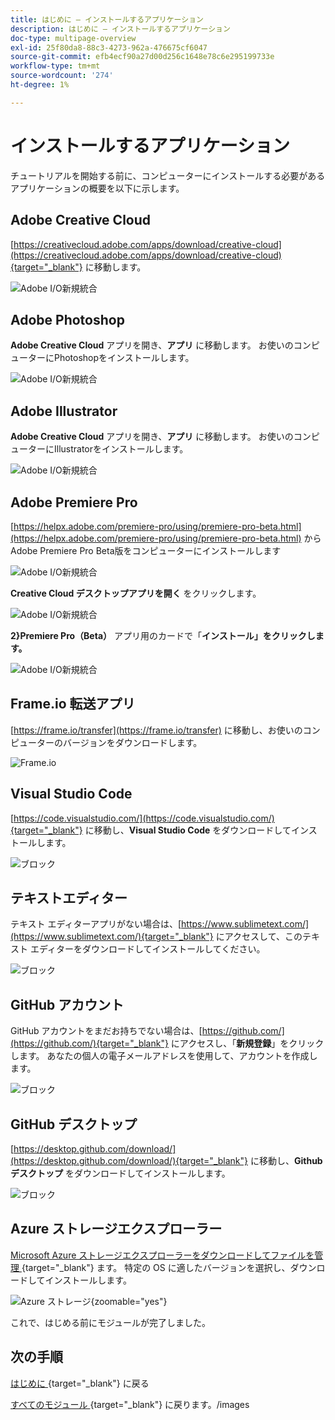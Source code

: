 ```yaml
---
title: はじめに – インストールするアプリケーション
description: はじめに – インストールするアプリケーション
doc-type: multipage-overview
exl-id: 25f80da8-88c3-4273-962a-476675cf6047
source-git-commit: efb4ecf90a27d00d256c1648e78c6e295199733e
workflow-type: tm+mt
source-wordcount: '274'
ht-degree: 1%

---
```


# インストールするアプリケーション

チュートリアルを開始する前に、コンピューターにインストールする必要があるアプリケーションの概要を以下に示します。

## Adobe Creative Cloud

[https://creativecloud.adobe.com/apps/download/creative-cloud](https://creativecloud.adobe.com/apps/download/creative-cloud){target="_blank"} に移動します。

![Adobe I/O新規統合 ](./images/cc.png)

## Adobe Photoshop

**Adobe Creative Cloud** アプリを開き、**アプリ** に移動します。 お使いのコンピューターにPhotoshopをインストールします。

![Adobe I/O新規統合 ](./images/psd.png)

## Adobe Illustrator

**Adobe Creative Cloud** アプリを開き、**アプリ** に移動します。 お使いのコンピューターにIllustratorをインストールします。

![Adobe I/O新規統合 ](./images/psd.png)

## Adobe Premiere Pro

[https://helpx.adobe.com/premiere-pro/using/premiere-pro-beta.html](https://helpx.adobe.com/premiere-pro/using/premiere-pro-beta.html) からAdobe Premiere Pro Beta版をコンピューターにインストールします

![Adobe I/O新規統合 ](./images/prpro.png)

**Creative Cloud デスクトップアプリを開く** をクリックします。

![Adobe I/O新規統合 ](./images/prpro1.png)

**2&rbrace;Premiere Pro（Beta）** アプリ用のカードで「**インストール」をクリックします。**

![Adobe I/O新規統合 ](./images/prpro2.png)

## Frame.io 転送アプリ

[https://frame.io/transfer](https://frame.io/transfer) に移動し、お使いのコンピューターのバージョンをダウンロードします。

![Frame.io](./images/frameio11.png)

## Visual Studio Code

[https://code.visualstudio.com/](https://code.visualstudio.com/){target="_blank"} に移動し、**Visual Studio Code** をダウンロードしてインストールします。

![ ブロック ](./images/vsc1.png)

## テキストエディター

テキスト エディターアプリがない場合は、[https://www.sublimetext.com/](https://www.sublimetext.com/){target="_blank"} にアクセスして、このテキスト エディターをダウンロードしてインストールしてください。

![ ブロック ](./images/text1.png)

## GitHub アカウント

GitHub アカウントをまだお持ちでない場合は、[https://github.com/](https://github.com/){target="_blank"} にアクセスし、「**新規登録**」をクリックします。 あなたの個人の電子メールアドレスを使用して、アカウントを作成します。

![ ブロック ](./images/git.png)

## GitHub デスクトップ

[https://desktop.github.com/download/](https://desktop.github.com/download/){target="_blank"} に移動し、**Github デスクトップ** をダウンロードしてインストールします。

![ ブロック ](./images/block1.png)

## Azure ストレージエクスプローラー

[Microsoft Azure ストレージエクスプローラーをダウンロードしてファイルを管理 ](https://azure.microsoft.com/en-us/products/storage/storage-explorer#Download-4){target="_blank"} ます。 特定の OS に適したバージョンを選択し、ダウンロードしてインストールします。

![Azure ストレージ ](./images/az10.png){zoomable="yes"}

これで、はじめる前にモジュールが完了しました。

## 次の手順

[ はじめに ](./getting-started.md){target="_blank"} に戻る

[ すべてのモジュール ](./../../../overview.md){target="_blank"} に戻ります。/images
